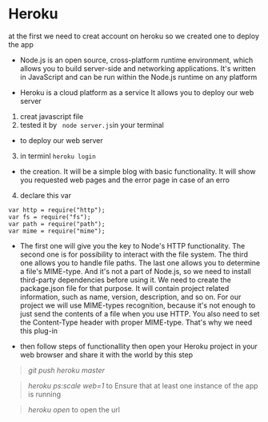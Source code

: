 # Heroku
at the first we need to creat account on heroku so we created one to deploy the app 


* Node.js is an open source, cross-platform runtime environment, which allows you to build server-side and networking applications. It's written in JavaScript and can be run within the Node.js runtime on any platform

* Heroku is a cloud platform as a service  It allows you to deploy our web server

1. creat javascript file 
2. tested it by ` node server.js`in your terminal

* to deploy our web server 
3. in terminl `heroku login`
*  the creation. It will be a simple blog with basic functionality. It will show you requested web pages and the error page in case of an erro

4. declare this var
```
var http = require("http");
var fs = require("fs");
var path = require("path");
var mime = require("mime");
```

* The first one will give you the key to Node's HTTP functionality. The second one is for possibility to interact with the file system. The third one allows you to handle file paths. The last one allows you to determine a file's MIME-type. And it's not a part of Node.js, so we need to install third-party dependencies before using it. We need to create the package.json file for that purpose. It will contain project related information, such as name, version, description, and so on. For our project we will use MIME-types recognition, because it's not enough to just send the contents of a file when you use HTTP. You also need to set the Content-Type header with proper MIME-type. That's why we need this plug-in

* then follow steps of functionallity then open your Heroku project in your web browser and share it with the world by this step 

 >*git push heroku master*

 >*heroku ps:scale web=1* to  Ensure that at least one instance of the app is running

 >*heroku open*  to open the url
